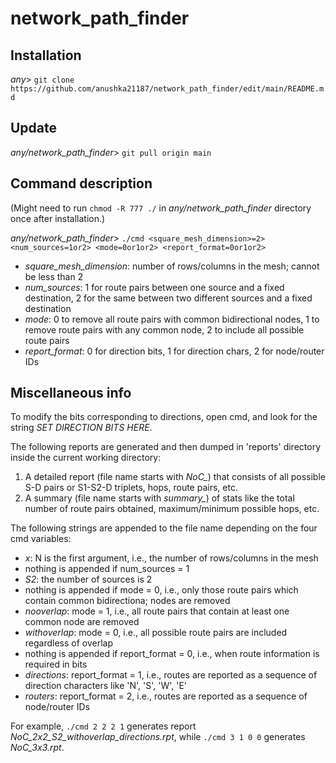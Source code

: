 # network_path_finder

## Installation

*any*> `git clone https://github.com/anushka21187/network_path_finder/edit/main/README.md`


## Update

*any/network_path_finder*> `git pull origin main`


## Command description

(Might need to run `chmod -R 777 ./` in *any/network_path_finder* directory once after installation.)

*any/network_path_finder*> `./cmd <square_mesh_dimension>=2> <num_sources=1or2> <mode=0or1or2> <report_format=0or1or2>` 

* *square_mesh_dimension*: number of rows/columns in the mesh; cannot be less than 2
* *num_sources*: 1 for route pairs between one source and a fixed destination, 2 for the same between two different sources and a fixed destination
* *mode*: 0 to remove all route pairs with common bidirectional nodes, 1 to remove route pairs with any common node, 2 to include all possible route pairs
* *report_format*: 0 for direction bits, 1 for direction chars, 2 for node/router IDs


## Miscellaneous info

To modify the bits corresponding to directions, open cmd, and look for the string *SET DIRECTION BITS HERE*.

The following reports are generated and then dumped in 'reports' directory inside the current working directory:
1. A detailed report (file name starts with *NoC_*) that consists of all possible S-D pairs or S1-S2-D triplets, hops, route pairs, etc.
2. A summary (file name starts with *summary_*) of stats like the total number of route pairs obtained, maximum/minimum possible hops, etc.


The following strings are appended to the file name depending on the four cmd variables:
* *<N>x<N>*: N is the first argument, i.e., the number of rows/columns in the mesh
* nothing is appended if num_sources = 1
* _S2_: the number of sources is 2
* nothing is appended if mode = 0, i.e., only those route pairs which contain common bidirectiona; nodes are removed
* _nooverlap_: mode = 1, i.e., all route pairs that contain at least one common node are removed
* _withoverlap_: mode = 0, i.e., all possible route pairs are included regardless of overlap
* nothing is appended if report_format = 0, i.e., when route information is required in bits
* _directions_: report_format = 1, i.e., routes are reported as a sequence of direction characters like 'N', 'S', 'W', 'E'
* _routers_: report_format = 2, i.e., routes are reported as a sequence of node/router IDs

For example, `./cmd 2 2 2 1` generates report *NoC_2x2_S2_withoverlap_directions.rpt*, while `./cmd 3 1 0 0` generates *NoC_3x3.rpt*.
